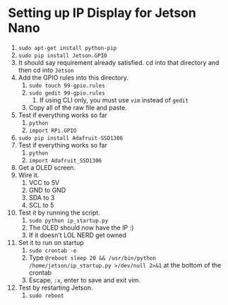 # Setting up IP Display for Jetson Nano

1. `sudo apt-get install python-pip`
2. `sudo pip install Jetson.GPIO`
3. It should say requirement already satisfied. cd into that directory and then cd into `Jetson`
4. Add the GPIO rules into this directory. 
    1. `sudo touch 99-gpio.rules`
    2. `sudo gedit 99-gpio.rules`
        1. If using CLI only, you must use `vim` instead of `gedit`
    3. Copy all of the raw file and paste.
5. Test if everything works so far
    1. `python`
    2. `import RPi.GPIO`
6. `sudo pip install Adafruit-SSD1306`
7. Test if everything works so far
    1. `python`
    2. `import Adafruit_SSD1306`
8. Get a OLED screen.
9. Wire it.
    1. VCC to 5V
    2. GND to GND
    3. SDA to 3
    4. SCL to 5
10. Test it by running the script.
    1. `sudo python ip_startup.py`
    2. The OLED should now have the IP :)
    3. If it doesn't LOL NERD get owned
11. Set it to run on startup
    1. `sudo crontab -e`
    2. Type `@reboot sleep 20 && /usr/bin/python /home/jetson/ip_startup.py >/dev/null 2>&1` at the bottom of the crontab
    3. Escape, `:x`, enter to save and exit vim.
12. Test by restarting Jetson.
    1. `sudo reboot`